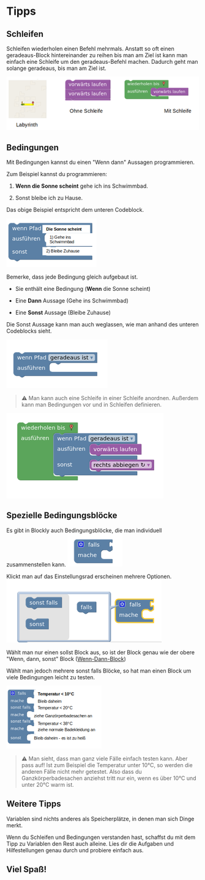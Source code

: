 # Tipps

## Schleifen

Schleifen wiederholen einen Befehl mehrmals. Anstatt so oft einen geradeaus-Block hintereinander zu reihen bis man am Ziel ist kann man einfach eine Schleife um den geradeaus-Befehl machen. Dadurch geht man solange geradeaus, bis man am Ziel ist. 

![Schleifen](img/labyrinth/schleifen2.png)

## Bedingungen 
<a name="wenn-dann-block"></a>
Mit Bedingungen kannst du einen "Wenn dann" Aussagen programmieren. 

Zum Beispiel kannst du programmieren:

1. **Wenn die Sonne scheint** gehe ich ins Schwimmbad.

2. Sonst bleibe ich zu Hause.

Das obige Beispiel entspricht dem unteren Codeblock. 

![Beispiel Bedingung](img/labyrinth/bedingung-beispiel.png)

Bemerke, dass jede Bedingung gleich aufgebaut ist.

- Sie enthält eine Bedingung (**Wenn** die Sonne scheint)

- Eine **Dann** Aussage (Gehe ins Schwimmbad)

- Eine **Sonst** Aussage (Bleibe Zuhause)

Die Sonst Aussage kann man auch weglassen, wie man anhand des unteren Codeblocks sieht.

![Bedingung ohne Sonst](img/labyrinth/bedingung.png)

> ⚠️ Man kann auch eine Schleife in einer Schleife anordnen. Außerdem kann man Bedingungen vor und in Schleifen definieren. 

![Kombination von Schleife und Bedingung](img/labyrinth/kombination.png)

## Spezielle Bedingungsblöcke

Es gibt in Blockly auch Bedingungsblöcke, die man individuell zusammenstellen kann. 
![falls mache Block konfigurieren](img/vogel/falls.png)

Klickt man auf das Einstellungsrad erscheinen mehrere Optionen. 
![verschiedene Konfigurationsoptionen](img/vogel/optionen.png)

Wählt man nur einen sollst Block aus, so ist der Block genau wie der obere "Wenn, dann, sonst" Block ([Wenn-Dann-Block](#wenn-dann-block))

Wählt man jedoch mehrere sonst falls Blöcke, so hat man einen Block um viele Bedingungen leicht zu testen.

![Fallunterscheidung](img/vogel/fallunterscheidung.png)

> ⚠️ Man sieht, dass man ganz viele Fälle einfach testen kann. Aber pass auf! Ist zum Beispiel die Temperatur unter 10°C, so werden die anderen Fälle nicht mehr getestet. Also dass du Ganzkörperbadesachen anziehst tritt nur ein, wenn es über 10°C und unter 20°C warm ist. 

## Weitere Tipps

Variablen sind nichts anderes als Speicherplätze, in denen man sich Dinge merkt.

Wenn du Schleifen und Bedingungen verstanden hast, schaffst du mit dem Tipp zu Variablen den Rest auch alleine. Lies dir die Aufgaben und Hilfestellungen genau durch und probiere einfach aus.

## Viel Spaß!
